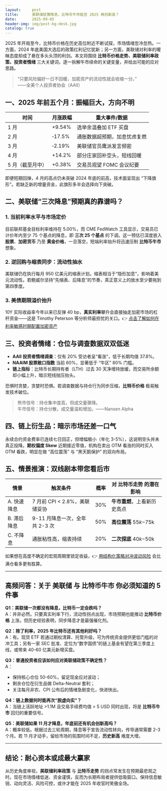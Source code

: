 ```yaml
---
layout:     post
title:      美联储犹豫降息，比特币牛市能否 2025 再创新高？
date:       2025-09-05
header-img: img/post-bg-desk.jpg
catalog: true
---
```


2025 年开局至今，比特币价格在历史高位附近不断试探，市场情绪忽冷忽热。一方面，2024 年底美国大选后的政策红利记忆犹新；另一方面，美联储对利率的暧昧态度却成了悬在多头头顶的利剑。本文将围绕 **比特币价格走势、美联储利率政策、投资者情绪** 三大关键词，逐一拆解牛市续命的关键变量，并给出可能的应对思路。

> “只要风险偏好一日不回暖，加密资产的流动性就会收缩一分。”  
> ——全美个人投资者协会（AAII）

## 一、2025 年前五个月：振幅巨大，方向不明

| 时间 | 月涨跌幅 | 重大事件/数据 |
| --- | --- | --- |
| 1 月 | +9.54% | 选举余温叠加 ETF 买盘 |
| 2 月 | ‑17.5% | 通胀数据超预期，加息忧虑复燃 |
| 3 月 | ‑2.19% | 美联储官员鹰派发言频密 |
| 4 月 | +14.2% | 部分庄家回补空头，短线回暖 |
| 5 月（截至月中） | +0.38% | 交易员观望 FOMC 会议纪要 |

即便短期回弹，4 月的高点仍未突破 2024 年底的前高，技术面呈现出 “下降旗形”。若缺乏新的增量资金，此旗形多半会选择向下突破。

## 二、美联储“三次降息”预期真的靠谱吗？

### 1. 当前利率水平与市场定价
目前联邦基金目标利率维持在 5.00%，而 CME FedWatch 工具显示，交易员已计价年内至少 75 个基点的降息，即 **三次 25 个基点** 的下调。这一预估已深度嵌入 **股票**、**加密货币** 乃至 **黄金价格**，一旦落空，短端利率抬升将迅速压制 **比特币牛市** 想象。

### 2. 逆回购与缩表同步：流动性抽水
美联储仍在执行每月 950 亿美元的缩表计划。缩表相当于“隐形加息”，影响着美元流动性。若鲍威尔坚持“先缩表、后降息”的节奏，真正意义上的放水至少要拖到第四季度。

### 3. 美债期限溢价抬升
10Y 实际收益率今年以来已反弹 40 bp，**真实利率**攀升会直接抽走加密市场的杠杆资金——这是 Timothy Peterson 等分析师最担忧的关口。👉 [点击了解如何在利率敏感时期配置加密资产](https://okxdog.com/)

## 三、投资者情绪：仓位与调查数据双双低迷

- **AAII 投资者情绪调查**：仅有 20% 受访者呈“看涨”，低于长期均值 37.8%。  
- **NAAIM 股票敞口指数** 当前 60%，显著低于 “牛区” 80% 门槛。  
- **链上指标**：比特币长期持有者（LTH）过去 30 天净增持放缓，而交易所余额却小幅上升，暗示短线抛压抬头。

恐惧时贪婪，贪婪时恐惧。若调查数据与持仓行为同步压缩，**比特币价格** 极易触发技术破位。

> 熊市信号：持仓集中度高，但成交量骤降。  
> 牛市信号：持仓分散，成交量温和增加。——Nansen Alpha

## 四、链上衍生品：暗示市场还差一口气

永续合约资金费率已连续七日回正，但增幅极小（年化 3-5%），这说明空头并未真正投降。**期权偏度 Skew** 近期接近零值，机构在卖出 OTM 看涨的同时买入 OTM 看跌，明显在做 “高位震荡” 与 “黑天鹅保护” 的双向布局。

## 五、情景推演：双线剧本带您看后市

| 情景 | 触发条件 | 概率 | 对 **比特币走势** 的潜在影响 |
| ---| --- | --- | --- |
| A. 快速降息 | 7 月前 CPI < 2.8%，美联储妥协 | 30% | **牛市重燃**，上看新历史高点 |
| B. 滞后降息 | 9-11 月降息一次，全年共 2-3 次 | 50% | **高位震荡** $55k-$75k |
| C. 不降息 | 通胀粘性高，缩表持续 | 20% | **二次探底** $40k-$50k |

如果想在高度不确定的宏观周期里锁定收益，👉 [用结构化策略对冲波动风险](https://okxdog.com/) 会比满仓看多更有胜算。

---

## 高频问答：关于 **美联储** 与 **比特币牛市** 你必须知道的 5 件事

**Q1：美联储一次都没有降息，比特币一定会跌吗？**  
A：并非必然。只要真实利率下行，流动性拐点出现，市场预期也能推动 **比特币价格** 上涨。但历史经验表明，同步降息才是最强催化剂。

**Q2：除了利率，2025 年比特币还有其他利好吗？**  
A：有。现货 ETF 若通过期权清算、托管升级，可为传统资金提供更低门槛的对冲工具；另有一家 SEC 批准、定位为“数字国债”的链上基金有望在第三季度上线，或带来 40-60 亿美元新增买盘。

**Q3：普通投资者应该如何应对美联储政策不确定性？**  
A：  
- 保持核心仓位 50-60%，留足现金应对波动；  
- 剩余仓位在衍生品做 Delta-Neutral 套利；  
- 关注每月非农、CPI 公布后的情绪急剧变化，快进快出。

**Q4：链上数据何时能再次“脱虚向实”？**  
A：当链上活跃地址 >1.1M 且交易手续费均值 > 5 USD 同时出现，将是 **比特币牛市** 回归的重要信号。

**Q5：美联储如果 11 月才降息，年底前还有机会创新高吗？**  
A：概率较低。根据过去三轮周期，降息等于宣告流动性转向，传导通常需要 2-3 个月。若 11 月才动手，留给市场的氛围时间不足，**历史新高** 难度大增。

---

## 结论：耐心资本或成最大赢家

从历史角度审视，**美联储利率政策** 与 **比特币走势** 的拐点常发生在预期最悲观之时。现在市场情绪低迷、资金谨慎，反而为长期布局者提供低吸窗口。保持信息敏锐、动向灵活、风险可控，或许才能在 2025 年收官时笑傲全场。